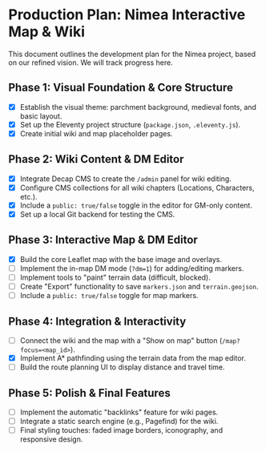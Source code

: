 # Production Plan: Nimea Interactive Map & Wiki

This document outlines the development plan for the Nimea project, based on our refined vision. We will track progress here.

## Phase 1: Visual Foundation & Core Structure

- [x] Establish the visual theme: parchment background, medieval fonts, and basic layout.
- [x] Set up the Eleventy project structure (`package.json`, `.eleventy.js`).
- [x] Create initial wiki and map placeholder pages.

## Phase 2: Wiki Content & DM Editor

- [x] Integrate Decap CMS to create the `/admin` panel for wiki editing.
- [x] Configure CMS collections for all wiki chapters (Locations, Characters, etc.).
- [x] Include a `public: true/false` toggle in the editor for GM-only content.
- [x] Set up a local Git backend for testing the CMS.

## Phase 3: Interactive Map & DM Editor

- [x] Build the core Leaflet map with the base image and overlays.
- [ ] Implement the in-map DM mode (`?dm=1`) for adding/editing markers.
- [ ] Implement tools to "paint" terrain data (difficult, blocked).
- [ ] Create "Export" functionality to save `markers.json` and `terrain.geojson`.
- [ ] Include a `public: true/false` toggle for map markers.

## Phase 4: Integration & Interactivity

- [ ] Connect the wiki and the map with a "Show on map" button (`/map?focus=<map_id>`).
- [x] Implement A* pathfinding using the terrain data from the map editor.
- [ ] Build the route planning UI to display distance and travel time.

## Phase 5: Polish & Final Features

- [ ] Implement the automatic "backlinks" feature for wiki pages.
- [ ] Integrate a static search engine (e.g., Pagefind) for the wiki.
- [ ] Final styling touches: faded image borders, iconography, and responsive design.
